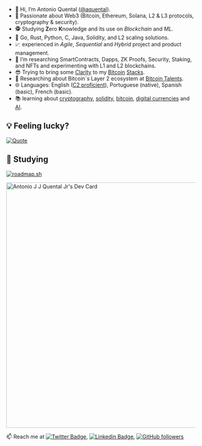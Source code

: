   
- :wave: Hi, I’m Antonio Quental (<a href="https://github.com/aquental">@aquental</a>).
- :eyes: Passionate about Web3 (Bitcoin, Ethereum, Solana, L2 &amp; L3 protocols, cryptography & security).
- :detective: Studying **Z**ero **K**nowledge and its use on _Blockchain_ and _ML_.
- :hammer:  Go, Rust, Python, C, Java, Solidity, and L2 scaling solutions.
- :chart_with_upwards_trend: experienced in _Agile_, _Sequential_ and _Hybrid_ project and product management.
- :seedling: I’m researching SmartContracts, Dapps, ZK Proofs, Security, Staking, and NFTs and experimenting with L1 and L2 blockchains.
- :sunglasses: Trying to bring some [Clarity](https://clarity-lang.org/) to my [Bitcoin](https://bitcoin.org/en/) [Stacks](https://www.stacks.co/).
- :book: Researching about Bitcoin´s Layer 2 ecosystem at [Bitcoin Talents](https://web3-talents.io/bitcoin-talents/).
- :globe_with_meridians: Languages: English (<a href="https://www.efset.org/cert/2MBRa1">C2 proficient</a>), Portuguese (native), Spanish (basic), French (basic).
- :books: learning about [cryptography](https://www.coursera.org/learn/crypto), [solidity](https://updraft.cyfrin.io/), [bitcoin](https://web3-talents.io/bitcoin-talents/), [digital currencies](https://www.unic.ac.cy/unic-launches-mooc-in-introduction-to-digital-currencies-msc-in-digital-currency/) and [AI](https://cloudonair.withgoogle.com/events/startup-school-ai).

<!---
aquental/aquental is a ✨ special :sparkles: repository because its `README.md` (this file) appears on your GitHub profile.
:trophy:
:sparkles:
## 💻 My Tech Stack:

[![Next.js, Svelte, Node.js, JavaScript, TypeScript, AWS, GCP, Solidity](https://skillicons.dev/icons?i=next,svelte,nodejs,js,ts,aws,gcp,solidity)](https://skillicons.dev)

## 🤝 My Contributions and [POAPs](https://www.gitpoap.io/p/0x994cca07c9f25fe84211ea61b61eab5552a32c6d):

<p>
    <a target="_blank"href="https://www.gitpoap.io/gp/893"><img height=175 alt="Taiko GitHub Contributor 2023" src="https://www.gitpoap.io/_next/image?url=https%3A%2F%2Fassets.poap.xyz%2Fgitpoap3a-2023-taiko-contributor-2022-logo-1671723111328.png&w=750&q=75" />&nbsp;&nbsp;
    <a target="_blank"href="https://www.gitpoap.io/gp/879"><img height=175 alt="Ethereum.org GitHub Contributor 2023" src="https://www.gitpoap.io/_next/image?url=https%3A%2F%2Fassets.poap.xyz%2Fgitpoap3a-2023-ethereumorg-contributor-2022-logo-1671568487547.png&w=750&q=75" />&nbsp;&nbsp;
</p>
--->
## :bulb: Feeling lucky?

[![Quote](https://quotes-github-readme.vercel.app/api?type=horizontal&theme=dark)](https://github.com/piyushsuthar/github-readme-quotes)


## 🔎 Studying
<!--
[![roadmap.sh](https://api.roadmap.sh/v1-badge/wide/65b1b25c0c54812283333925?variant=dark)](https://roadmap.sh)
-->

[![roadmap.sh](https://api.roadmap.sh/v1-badge/wide/65b1b25c0c54812283333925?variant=dark&roadmaps=blockchain%2Cgolang%2Csql%2Crust)](https://roadmap.sh)

<a href="https://app.daily.dev/aquental"><img src="https://api.daily.dev/devcards/v2/uWPwJijWSh14csYv5jfq1.png?type=wide&r=tfv" width="652" alt="Antonio J J Quental Jr's Dev Card"/></a>

:mailbox: Reach me at
[![Twitter Badge](https://img.shields.io/badge/-@antonioquental-1ca0f1?style=flat-square&labelColor=1ca0f1&logo=twitter&logoColor=white&link=https://twitter.com/antonioquental)](https://twitter.com/antonioquental), 
[![Linkedin Badge](https://img.shields.io/badge/-antonioquental-blue?style=flat-square&logo=Linkedin&logoColor=white&link=https://www.linkedin.com/in/antonioquental)](https://www.linkedin.com/in/antonioquental), 
[![GitHub followers](https://img.shields.io/github/followers/aquental?label=Follow&style=social)](https://github.com/aquental/?tab=follow)
